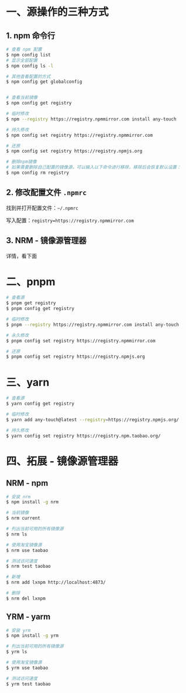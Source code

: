 # 一、源操作的三种方式

## 1. npm 命令行

```bash
# 查看 npm 配置
$ npm config list
# 显示全部配置
$ npm config ls -l

# 其他查看配置的方式
$ npm config get globalconfig


# 查看当前镜像
$ npm config get registry

# 临时修改
$ npm --registry https://registry.npmmirror.com install any-touch

# 持久修改
$ npm config set registry https://registry.npmmirror.com

# 还原
$ npm config set registry https://registry.npmjs.org

# 删除npm镜像
# 如果需要删除自己配置的镜像源，可以输入以下命令进行移除，移除后会恢复默认设置：
$ npm config rm registry
```



## 2. 修改配置文件 `.npmrc`

找到并打开配置文件：`~/.npmrc`

写入配置：`registry=https://registry.npmmirror.com`



## 3. NRM - 镜像源管理器

详情，看下面





# 二、pnpm

```bash
# 查看源
$ pnpm get registry
$ pnpm config get registry

# 临时修改
$ pnpm --registry https://registry.npmmirror.com install any-touch

# 永久修改
$ pnpm config set registry https://registry.npmmirror.com

# 还原
$ pnpm config set registry https://registry.npmjs.org
```



# 三、yarn

```bash
# 查看源
$ yarn config get registry

# 临时修改
$ yarn add any-touch@latest --registry=https://registry.npmjs.org/

# 持久修改
$ yarn config set registry https://registry.npm.taobao.org/
```



# 四、拓展 - 镜像源管理器

## NRM - npm

```bash
# 安装 nrm
$ npm install -g nrm

# 当前镜像
$ nrm current

# 列出当前可用的所有镜像源
$ nrm ls

# 使用淘宝镜像源
$ nrm use taobao

# 测试访问速度
$ nrm test taobao

# 新增
$ nrm add lxnpm http://localhost:4873/

# 删除
$ nrm del lxnpm
```



## YRM - yarm

```bash
# 安装 yrm
$ npm install -g yrm

# 列出当前可用的所有镜像源
$ yrm ls

# 使用淘宝镜像源
$ yrm use taobao

# 测试访问速度
$ yrm test taobao
```

